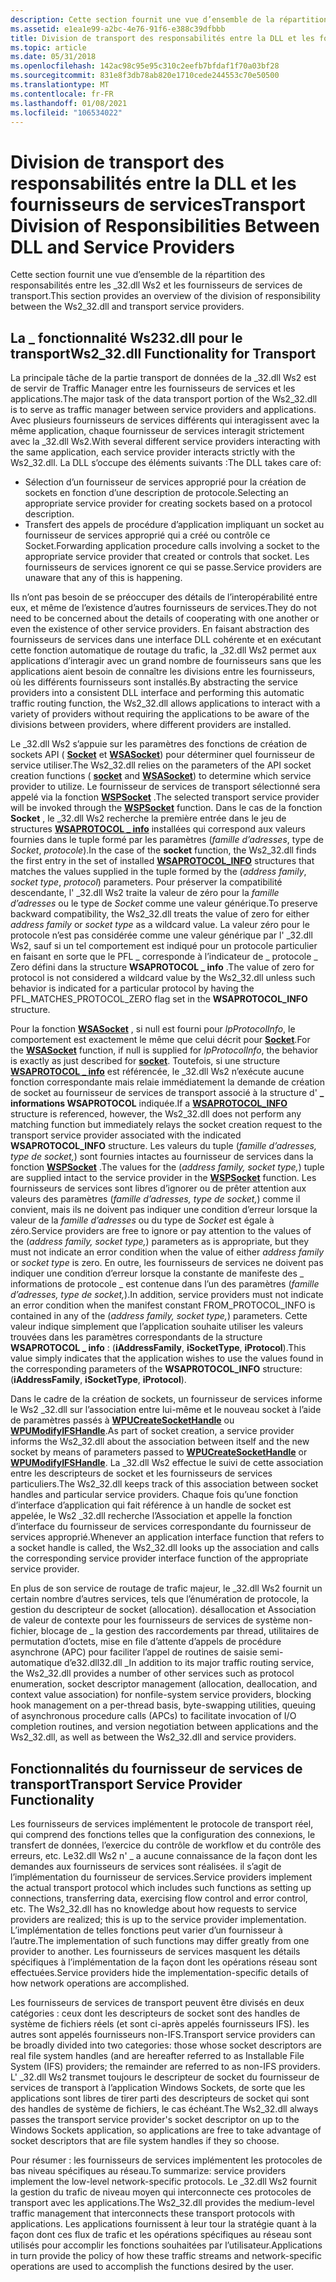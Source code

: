 ```yaml
---
description: Cette section fournit une vue d’ensemble de la répartition des responsabilités entre les \_32.dll Ws2 et les fournisseurs de services de transport.
ms.assetid: e1ea1e99-a2bc-4e76-91f6-e388c39dfbbb
title: Division de transport des responsabilités entre la DLL et les fournisseurs de services
ms.topic: article
ms.date: 05/31/2018
ms.openlocfilehash: 142ac98c95e95c310c2eefb7bfdaf1f70a03bf28
ms.sourcegitcommit: 831e8f3db78ab820e1710cede244553c70e50500
ms.translationtype: MT
ms.contentlocale: fr-FR
ms.lasthandoff: 01/08/2021
ms.locfileid: "106534022"
---
```

# <a name="transport-division-of-responsibilities-between-dll-and-service-providers"></a><span data-ttu-id="eaf22-103">Division de transport des responsabilités entre la DLL et les fournisseurs de services</span><span class="sxs-lookup"><span data-stu-id="eaf22-103">Transport Division of Responsibilities Between DLL and Service Providers</span></span>

<span data-ttu-id="eaf22-104">Cette section fournit une vue d’ensemble de la répartition des responsabilités entre les \_32.dll Ws2 et les fournisseurs de services de transport.</span><span class="sxs-lookup"><span data-stu-id="eaf22-104">This section provides an overview of the division of responsibility between the Ws2\_32.dll and transport service providers.</span></span>

## <a name="ws2_32dll-functionality-for-transport"></a><span data-ttu-id="eaf22-105">La \_ fonctionnalité Ws232.dll pour le transport</span><span class="sxs-lookup"><span data-stu-id="eaf22-105">Ws2\_32.dll Functionality for Transport</span></span>

<span data-ttu-id="eaf22-106">La principale tâche de la partie transport de données de la \_32.dll Ws2 est de servir de Traffic Manager entre les fournisseurs de services et les applications.</span><span class="sxs-lookup"><span data-stu-id="eaf22-106">The major task of the data transport portion of the Ws2\_32.dll is to serve as traffic manager between service providers and applications.</span></span> <span data-ttu-id="eaf22-107">Avec plusieurs fournisseurs de services différents qui interagissent avec la même application, chaque fournisseur de services interagit strictement avec la \_32.dll Ws2.</span><span class="sxs-lookup"><span data-stu-id="eaf22-107">With several different service providers interacting with the same application, each service provider interacts strictly with the Ws2\_32.dll.</span></span> <span data-ttu-id="eaf22-108">La DLL s’occupe des éléments suivants :</span><span class="sxs-lookup"><span data-stu-id="eaf22-108">The DLL takes care of:</span></span>

-   <span data-ttu-id="eaf22-109">Sélection d’un fournisseur de services approprié pour la création de sockets en fonction d’une description de protocole.</span><span class="sxs-lookup"><span data-stu-id="eaf22-109">Selecting an appropriate service provider for creating sockets based on a protocol description.</span></span>
-   <span data-ttu-id="eaf22-110">Transfert des appels de procédure d’application impliquant un socket au fournisseur de services approprié qui a créé ou contrôle ce Socket.</span><span class="sxs-lookup"><span data-stu-id="eaf22-110">Forwarding application procedure calls involving a socket to the appropriate service provider that created or controls that socket.</span></span> <span data-ttu-id="eaf22-111">Les fournisseurs de services ignorent ce qui se passe.</span><span class="sxs-lookup"><span data-stu-id="eaf22-111">Service providers are unaware that any of this is happening.</span></span>

<span data-ttu-id="eaf22-112">Ils n’ont pas besoin de se préoccuper des détails de l’interopérabilité entre eux, et même de l’existence d’autres fournisseurs de services.</span><span class="sxs-lookup"><span data-stu-id="eaf22-112">They do not need to be concerned about the details of cooperating with one another or even the existence of other service providers.</span></span> <span data-ttu-id="eaf22-113">En faisant abstraction des fournisseurs de services dans une interface DLL cohérente et en exécutant cette fonction automatique de routage du trafic, la \_32.dll Ws2 permet aux applications d’interagir avec un grand nombre de fournisseurs sans que les applications aient besoin de connaître les divisions entre les fournisseurs, où les différents fournisseurs sont installés.</span><span class="sxs-lookup"><span data-stu-id="eaf22-113">By abstracting the service providers into a consistent DLL interface and performing this automatic traffic routing function, the Ws2\_32.dll allows applications to interact with a variety of providers without requiring the applications to be aware of the divisions between providers, where different providers are installed.</span></span>

<span data-ttu-id="eaf22-114">Le \_32.dll Ws2 s’appuie sur les paramètres des fonctions de création de sockets API ( [**Socket**](/windows/desktop/api/Winsock2/nf-winsock2-socket) et [**WSASocket**](/windows/desktop/api/Winsock2/nf-winsock2-wsasocketa)) pour déterminer quel fournisseur de service utiliser.</span><span class="sxs-lookup"><span data-stu-id="eaf22-114">The Ws2\_32.dll relies on the parameters of the API socket creation functions ( [**socket**](/windows/desktop/api/Winsock2/nf-winsock2-socket) and [**WSASocket**](/windows/desktop/api/Winsock2/nf-winsock2-wsasocketa)) to determine which service provider to utilize.</span></span> <span data-ttu-id="eaf22-115">Le fournisseur de services de transport sélectionné sera appelé via la fonction [**WSPSocket**](/windows/desktop/api/Ws2spi/nc-ws2spi-lpwspsocket) .</span><span class="sxs-lookup"><span data-stu-id="eaf22-115">The selected transport service provider will be invoked through the [**WSPSocket**](/windows/desktop/api/Ws2spi/nc-ws2spi-lpwspsocket) function.</span></span> <span data-ttu-id="eaf22-116">Dans le cas de la fonction **Socket** , le \_32.dll Ws2 recherche la première entrée dans le jeu de structures [**WSAPROTOCOL \_ info**](/windows/win32/api/winsock2/ns-winsock2-wsaprotocol_infoa) installées qui correspond aux valeurs fournies dans le tuple formé par les paramètres (*famille d’adresses*, type de *Socket*, *protocole*).</span><span class="sxs-lookup"><span data-stu-id="eaf22-116">In the case of the **socket** function, the Ws2\_32.dll finds the first entry in the set of installed [**WSAPROTOCOL\_INFO**](/windows/win32/api/winsock2/ns-winsock2-wsaprotocol_infoa) structures that matches the values supplied in the tuple formed by the (*address family*, *socket type*, *protocol*) parameters.</span></span> <span data-ttu-id="eaf22-117">Pour préserver la compatibilité descendante, l' \_32.dll Ws2 traite la valeur de zéro pour la *famille d’adresses* ou le type de *Socket* comme une valeur générique.</span><span class="sxs-lookup"><span data-stu-id="eaf22-117">To preserve backward compatibility, the Ws2\_32.dll treats the value of zero for either *address family* or *socket type* as a wildcard value.</span></span> <span data-ttu-id="eaf22-118">La valeur zéro pour le protocole n’est pas considérée comme une valeur générique par l' \_32.dll Ws2, sauf si un tel comportement est indiqué pour un protocole particulier en faisant en sorte que le PFL \_ corresponde à l’indicateur de \_ protocole \_ Zero défini dans la structure **WSAPROTOCOL \_ info** .</span><span class="sxs-lookup"><span data-stu-id="eaf22-118">The value of zero for protocol is not considered a wildcard value by the Ws2\_32.dll unless such behavior is indicated for a particular protocol by having the PFL\_MATCHES\_PROTOCOL\_ZERO flag set in the **WSAPROTOCOL\_INFO** structure.</span></span>

<span data-ttu-id="eaf22-119">Pour la fonction [**WSASocket**](/windows/desktop/api/Winsock2/nf-winsock2-wsasocketa) , si null est fourni pour *lpProtocolInfo*, le comportement est exactement le même que celui décrit pour [**Socket**](/windows/desktop/api/Winsock2/nf-winsock2-socket).</span><span class="sxs-lookup"><span data-stu-id="eaf22-119">For the [**WSASocket**](/windows/desktop/api/Winsock2/nf-winsock2-wsasocketa) function, if null is supplied for *lpProtocolInfo*, the behavior is exactly as just described for [**socket**](/windows/desktop/api/Winsock2/nf-winsock2-socket).</span></span> <span data-ttu-id="eaf22-120">Toutefois, si une structure [**WSAPROTOCOL \_ info**](/windows/win32/api/winsock2/ns-winsock2-wsaprotocol_infoa) est référencée, le \_32.dll Ws2 n’exécute aucune fonction correspondante mais relaie immédiatement la demande de création de socket au fournisseur de services de transport associé à la structure d' **\_ informations WSAPROTOCOL** indiquée.</span><span class="sxs-lookup"><span data-stu-id="eaf22-120">If a [**WSAPROTOCOL\_INFO**](/windows/win32/api/winsock2/ns-winsock2-wsaprotocol_infoa) structure is referenced, however, the Ws2\_32.dll does not perform any matching function but immediately relays the socket creation request to the transport service provider associated with the indicated **WSAPROTOCOL\_INFO** structure.</span></span> <span data-ttu-id="eaf22-121">Les valeurs du tuple (*famille d’adresses,* *type de socket,*) sont fournies intactes au fournisseur de services dans la fonction [**WSPSocket**](/windows/desktop/api/Ws2spi/nc-ws2spi-lpwspsocket) .</span><span class="sxs-lookup"><span data-stu-id="eaf22-121">The values for the (*address family,* *socket type,*) tuple are supplied intact to the service provider in the [**WSPSocket**](/windows/desktop/api/Ws2spi/nc-ws2spi-lpwspsocket) function.</span></span> <span data-ttu-id="eaf22-122">Les fournisseurs de services sont libres d’ignorer ou de prêter attention aux valeurs des paramètres (*famille d’adresses,* *type de socket,*) comme il convient, mais ils ne doivent pas indiquer une condition d’erreur lorsque la valeur de la *famille d’adresses* ou du type de *Socket* est égale à zéro.</span><span class="sxs-lookup"><span data-stu-id="eaf22-122">Service providers are free to ignore or pay attention to the values of the (*address family,* *socket type,*) parameters as is appropriate, but they must not indicate an error condition when the value of either *address family* or *socket type* is zero.</span></span> <span data-ttu-id="eaf22-123">En outre, les fournisseurs de services ne doivent pas indiquer une condition d’erreur lorsque la constante de manifeste des \_ informations de protocole \_ est contenue dans l’un des paramètres (*famille d’adresses,* *type de socket,*).</span><span class="sxs-lookup"><span data-stu-id="eaf22-123">In addition, service providers must not indicate an error condition when the manifest constant FROM\_PROTOCOL\_INFO is contained in any of the (*address family,* *socket type,*) parameters.</span></span> <span data-ttu-id="eaf22-124">Cette valeur indique simplement que l’application souhaite utiliser les valeurs trouvées dans les paramètres correspondants de la structure **WSAPROTOCOL \_ info** : (**iAddressFamily**, **iSocketType**, **iProtocol**).</span><span class="sxs-lookup"><span data-stu-id="eaf22-124">This value simply indicates that the application wishes to use the values found in the corresponding parameters of the **WSAPROTOCOL\_INFO** structure: (**iAddressFamily**, **iSocketType**, **iProtocol**).</span></span>

<span data-ttu-id="eaf22-125">Dans le cadre de la création de sockets, un fournisseur de services informe le Ws2 \_32.dll sur l’association entre lui-même et le nouveau socket à l’aide de paramètres passés à [**WPUCreateSocketHandle**](/windows/desktop/api/Ws2spi/nf-ws2spi-wpucreatesockethandle) ou [**WPUModifyIFSHandle**](/windows/desktop/api/Ws2spi/nf-ws2spi-wpumodifyifshandle).</span><span class="sxs-lookup"><span data-stu-id="eaf22-125">As part of socket creation, a service provider informs the Ws2\_32.dll about the association between itself and the new socket by means of parameters passed to [**WPUCreateSocketHandle**](/windows/desktop/api/Ws2spi/nf-ws2spi-wpucreatesockethandle) or [**WPUModifyIFSHandle**](/windows/desktop/api/Ws2spi/nf-ws2spi-wpumodifyifshandle).</span></span> <span data-ttu-id="eaf22-126">La \_32.dll Ws2 effectue le suivi de cette association entre les descripteurs de socket et les fournisseurs de services particuliers.</span><span class="sxs-lookup"><span data-stu-id="eaf22-126">The Ws2\_32.dll keeps track of this association between socket handles and particular service providers.</span></span> <span data-ttu-id="eaf22-127">Chaque fois qu’une fonction d’interface d’application qui fait référence à un handle de socket est appelée, le Ws2 \_32.dll recherche l’Association et appelle la fonction d’interface du fournisseur de services correspondante du fournisseur de services approprié.</span><span class="sxs-lookup"><span data-stu-id="eaf22-127">Whenever an application interface function that refers to a socket handle is called, the Ws2\_32.dll looks up the association and calls the corresponding service provider interface function of the appropriate service provider.</span></span>

<span data-ttu-id="eaf22-128">En plus de son service de routage de trafic majeur, le \_32.dll Ws2 fournit un certain nombre d’autres services, tels que l’énumération de protocole, la gestion du descripteur de socket (allocation). désallocation et Association de valeur de contexte pour les fournisseurs de services de système non-fichier, blocage de \_ la gestion des raccordements par thread, utilitaires de permutation d’octets, mise en file d’attente d’appels de procédure asynchrone (APC) pour faciliter l’appel de routines de saisie semi-automatique d’e32.dll32.dll \_</span><span class="sxs-lookup"><span data-stu-id="eaf22-128">In addition to its major traffic routing service, the Ws2\_32.dll provides a number of other services such as protocol enumeration, socket descriptor management (allocation, deallocation, and context value association) for nonfile-system service providers, blocking hook management on a per-thread basis, byte-swapping utilities, queuing of asynchronous procedure calls (APCs) to facilitate invocation of I/O completion routines, and version negotiation between applications and the Ws2\_32.dll, as well as between the Ws2\_32.dll and service providers.</span></span>

## <a name="transport-service-provider-functionality"></a><span data-ttu-id="eaf22-129">Fonctionnalités du fournisseur de services de transport</span><span class="sxs-lookup"><span data-stu-id="eaf22-129">Transport Service Provider Functionality</span></span>

<span data-ttu-id="eaf22-130">Les fournisseurs de services implémentent le protocole de transport réel, qui comprend des fonctions telles que la configuration des connexions, le transfert de données, l’exercice du contrôle de workflow et du contrôle des erreurs, etc. Le32.dll Ws2 n' \_ a aucune connaissance de la façon dont les demandes aux fournisseurs de services sont réalisées. il s’agit de l’implémentation du fournisseur de services.</span><span class="sxs-lookup"><span data-stu-id="eaf22-130">Service providers implement the actual transport protocol which includes such functions as setting up connections, transferring data, exercising flow control and error control, etc. The Ws2\_32.dll has no knowledge about how requests to service providers are realized; this is up to the service provider implementation.</span></span> <span data-ttu-id="eaf22-131">L’implémentation de telles fonctions peut varier d’un fournisseur à l’autre.</span><span class="sxs-lookup"><span data-stu-id="eaf22-131">The implementation of such functions may differ greatly from one provider to another.</span></span> <span data-ttu-id="eaf22-132">Les fournisseurs de services masquent les détails spécifiques à l’implémentation de la façon dont les opérations réseau sont effectuées.</span><span class="sxs-lookup"><span data-stu-id="eaf22-132">Service providers hide the implementation-specific details of how network operations are accomplished.</span></span>

<span data-ttu-id="eaf22-133">Les fournisseurs de services de transport peuvent être divisés en deux catégories : ceux dont les descripteurs de socket sont des handles de système de fichiers réels (et sont ci-après appelés fournisseurs IFS). les autres sont appelés fournisseurs non-IFS.</span><span class="sxs-lookup"><span data-stu-id="eaf22-133">Transport service providers can be broadly divided into two categories: those whose socket descriptors are real file system handles (and are hereafter referred to as Installable File System (IFS) providers; the remainder are referred to as non-IFS providers.</span></span> <span data-ttu-id="eaf22-134">L' \_32.dll Ws2 transmet toujours le descripteur de socket du fournisseur de services de transport à l’application Windows Sockets, de sorte que les applications sont libres de tirer parti des descripteurs de socket qui sont des handles de système de fichiers, le cas échéant.</span><span class="sxs-lookup"><span data-stu-id="eaf22-134">The Ws2\_32.dll always passes the transport service provider's socket descriptor on up to the Windows Sockets application, so applications are free to take advantage of socket descriptors that are file system handles if they so choose.</span></span>

<span data-ttu-id="eaf22-135">Pour résumer : les fournisseurs de services implémentent les protocoles de bas niveau spécifiques au réseau.</span><span class="sxs-lookup"><span data-stu-id="eaf22-135">To summarize: service providers implement the low-level network-specific protocols.</span></span> <span data-ttu-id="eaf22-136">Le \_32.dll Ws2 fournit la gestion du trafic de niveau moyen qui interconnecte ces protocoles de transport avec les applications.</span><span class="sxs-lookup"><span data-stu-id="eaf22-136">The Ws2\_32.dll provides the medium-level traffic management that interconnects these transport protocols with applications.</span></span> <span data-ttu-id="eaf22-137">Les applications fournissent à leur tour la stratégie quant à la façon dont ces flux de trafic et les opérations spécifiques au réseau sont utilisés pour accomplir les fonctions souhaitées par l’utilisateur.</span><span class="sxs-lookup"><span data-stu-id="eaf22-137">Applications in turn provide the policy of how these traffic streams and network-specific operations are used to accomplish the functions desired by the user.</span></span>

 

 
